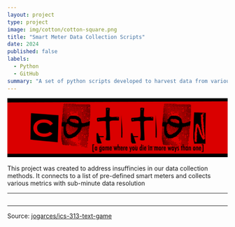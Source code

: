 ```yaml
---
layout: project
type: project
image: img/cotton/cotton-square.png
title: "Smart Meter Data Collection Scripts"
date: 2024
published: false
labels:
  - Python
  - GitHub
summary: "A set of python scripts developed to harvest data from various electrical meters."
---
```


<img class="img-fluid" src="../img/cotton/cotton-header.png">

This project was created to address insuffincies in our data collection methods. It connects to a list of pre-defined smart meters and collects various metrics with sub-minute data resolution


<hr>

<pre>
</pre>

<hr>

Source: <a href="https://github.com/Campus-Energy/Python_Meter"><i class="large github icon "></i>jogarces/ics-313-text-game</a>
